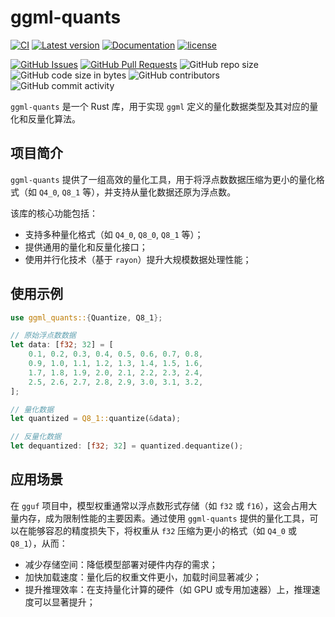 ﻿# ggml-quants

[![CI](https://github.com/InfiniTensor/gguf/actions/workflows/build.yml/badge.svg?branch=main)](https://github.com/InfiniTensor/gguf/actions)
[![Latest version](https://img.shields.io/crates/v/ggml-quants.svg)](https://crates.io/crates/ggml-quants)
[![Documentation](https://docs.rs/ggml-quants/badge.svg)](https://docs.rs/ggml-quants)
[![license](https://img.shields.io/github/license/InfiniTensor/gguf)](https://mit-license.org/)

[![GitHub Issues](https://img.shields.io/github/issues/InfiniTensor/gguf)](https://github.com/InfiniTensor/gguf/issues)
[![GitHub Pull Requests](https://img.shields.io/github/issues-pr/InfiniTensor/gguf)](https://github.com/InfiniTensor/gguf/pulls)
![GitHub repo size](https://img.shields.io/github/repo-size/InfiniTensor/gguf)
![GitHub code size in bytes](https://img.shields.io/github/languages/code-size/InfiniTensor/gguf)
![GitHub contributors](https://img.shields.io/github/contributors/InfiniTensor/gguf)
![GitHub commit activity](https://img.shields.io/github/commit-activity/m/InfiniTensor/gguf)

`ggml-quants` 是一个 Rust 库，用于实现 `ggml` 定义的量化数据类型及其对应的量化和反量化算法。

## 项目简介

`ggml-quants` 提供了一组高效的量化工具，用于将浮点数数据压缩为更小的量化格式（如 `Q4_0`, `Q8_1` 等），并支持从量化数据还原为浮点数。  

该库的核心功能包括：
- 支持多种量化格式（如 `Q4_0`, `Q8_0`, `Q8_1` 等）；
- 提供通用的量化和反量化接口；
- 使用并行化技术（基于 `rayon`）提升大规模数据处理性能；

## 使用示例

```rust
use ggml_quants::{Quantize, Q8_1};

// 原始浮点数数据
let data: [f32; 32] = [
    0.1, 0.2, 0.3, 0.4, 0.5, 0.6, 0.7, 0.8,
    0.9, 1.0, 1.1, 1.2, 1.3, 1.4, 1.5, 1.6,
    1.7, 1.8, 1.9, 2.0, 2.1, 2.2, 2.3, 2.4,
    2.5, 2.6, 2.7, 2.8, 2.9, 3.0, 3.1, 3.2,
];

// 量化数据
let quantized = Q8_1::quantize(&data);

// 反量化数据
let dequantized: [f32; 32] = quantized.dequantize();
```

## 应用场景

在 `gguf` 项目中，模型权重通常以浮点数形式存储（如 `f32` 或 `f16`），这会占用大量内存，成为限制性能的主要因素。通过使用 `ggml-quants` 提供的量化工具，可以在能够容忍的精度损失下，将权重从 `f32` 压缩为更小的格式（如 `Q4_0` 或 `Q8_1`），从而：

- 减少存储空间：降低模型部署对硬件内存的需求；
- 加快加载速度：量化后的权重文件更小，加载时间显著减少；
- 提升推理效率：在支持量化计算的硬件（如 GPU 或专用加速器）上，推理速度可以显著提升；

